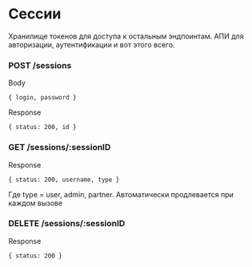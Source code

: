 # Сессии
Хранилище токенов для доступа к остальным эндпоинтам. АПИ для авторизации, аутентификации и вот этого всего.

### POST /sessions
Body
```
{ login, password }
```
Response
```
{ status: 200, id }
```



### GET /sessions/:sessionID
Response
```
{ status: 200, username, type }
```
Где type = user, admin, partner. Автоматически продлевается при каждом вызове

### DELETE /sessions/:sessionID
Response
```
{ status: 200 }
```
